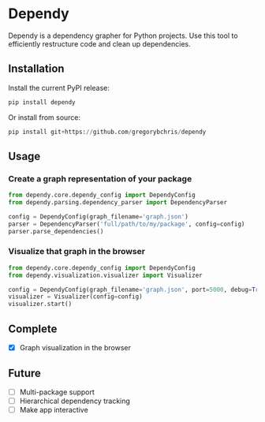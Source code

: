 # Dependy

Dependy is a dependency grapher for Python projects. Use this tool to efficiently restructure code and clean up dependencies.

## Installation

Install the current PyPI release:

```python
pip install dependy
```

Or install from source:

```python
pip install git+https://github.com/gregorybchris/dependy
```

## Usage

### Create a graph representation of your package
```python
from dependy.core.dependy_config import DependyConfig
from dependy.parsing.dependency_parser import DependencyParser

config = DependyConfig(graph_filename='graph.json')
parser = DependencyParser('full/path/to/my/package', config=config)
parser.parse_dependencies()
```

### Visualize that graph in the browser
```python
from dependy.core.dependy_config import DependyConfig
from dependy.visualization.visualizer import Visualizer

config = DependyConfig(graph_filename='graph.json', port=5000, debug=True)
visualizer = Visualizer(config=config)
visualizer.start()
```

## Complete

- [x] Graph visualization in the browser

## Future

- [ ] Multi-package support
- [ ] Hierarchical dependency tracking
- [ ] Make app interactive
